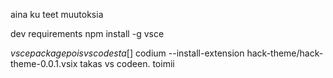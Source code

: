 aina ku teet muutoksia

dev requirements
npm install -g vsce

$vsce package
pois vs codesta
[$] codium --install-extension hack-theme/hack-theme-0.0.1.vsix
takas vs codeen. toimii